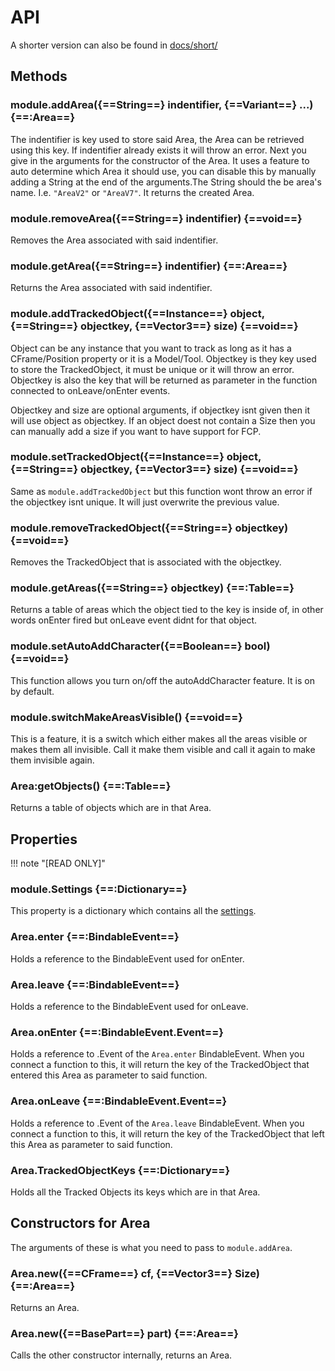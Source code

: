 # API

A shorter version can also be found in [docs/short/](https://github.com/VerdommeMan/OT-AM/tree/master/docs/short)

## Methods

### module.addArea({==String==} indentifier, {==Variant==} ...) {==:Area==}
The indentifier is key used to store said Area, the Area can be retrieved using this key. If indentifier already exists it will throw an error. Next you give in the arguments for the constructor of the Area. It uses a feature to auto determine which Area it should use, you can disable this by manually adding a String at the end of the arguments.The String should the be area's name. I.e. `"AreaV2"` or `"AreaV7"`. It returns the created Area.

### module.removeArea({==String==} indentifier) {==void==}
Removes the Area associated with said indentifier.

### module.getArea({==String==} indentifier) {==:Area==}
Returns the Area associated with said indentifier.

### module.addTrackedObject({==Instance==} object, {==String==} objectkey, {==Vector3==} size) {==void==}
Object can be any instance that you want to track as long as it has a CFrame/Position property or it is a Model/Tool. Objectkey is they key used to store the TrackedObject, it must be unique or it will throw an error. Objectkey is also the key that will be returned as parameter in the function connected to onLeave/onEnter events.

Objectkey and size are optional arguments, if objectkey isnt given then it will use object as objectkey. If an object doest not contain a Size then you can manually add a size if you want to have support for FCP.

### module.setTrackedObject({==Instance==} object, {==String==} objectkey, {==Vector3==} size) {==void==}
Same as `module.addTrackedObject` but this function wont throw an error if the objectkey isnt unique. It will just overwrite the previous value.

### module.removeTrackedObject({==String==} objectkey) {==void==}
Removes the TrackedObject that is associated with the objectkey.

### module.getAreas({==String==} objectkey) {==:Table<Area>==}
Returns a table of areas which the object tied to the key is inside of, in other words onEnter fired but onLeave event didnt for that object.

### module.setAutoAddCharacter({==Boolean==} bool) {==void==}
This function allows you turn on/off the autoAddCharacter feature. It is on by default.

### module.switchMakeAreasVisible() {==void==}
This is a feature, it is a switch which either makes all the areas visible or makes them all invisible. Call it make them visible and call it again to make them invisible again.

### Area:getObjects() {==:Table<Objects>==}
Returns a table of objects which are in that Area.


## Properties 

!!! note "\[READ ONLY\]"

### module.Settings {==:Dictionary==}
This property is a dictionary which contains all the [settings](settings.md).

### Area.enter {==:BindableEvent==}
Holds a reference to the BindableEvent used for onEnter.

### Area.leave {==:BindableEvent==}
Holds a reference to the BindableEvent used for onLeave.

### Area.onEnter {==:BindableEvent.Event==}
Holds a reference to .Event of the `Area.enter` BindableEvent. When you connect a function to this, it will return the key of the TrackedObject that entered this Area as parameter to said function.

### Area.onLeave {==:BindableEvent.Event==}
Holds a reference to .Event of the `Area.leave` BindableEvent. When you connect a function to this, it will return the key of the TrackedObject that left this Area as parameter to said function.

### Area.TrackedObjectKeys {==:Dictionary==}
Holds all the Tracked Objects its keys which are in that Area.


## Constructors for Area
The arguments of these is what you need to pass to `module.addArea`.

### Area.new({==CFrame==} cf, {==Vector3==} Size) {==:Area==}
Returns an Area.

### Area.new({==BasePart==} part) {==:Area==}
Calls the other constructor internally, returns an Area.

<script>
document.addEventListener('DOMContentLoaded', init);
function init(){
    document.querySelectorAll("[data-md-component='toc'] li a").forEach( link =>{
        link.innerHTML = link.innerHTML.match(/\s*([^\s\()]+)/)[1]
    });
}
</script>